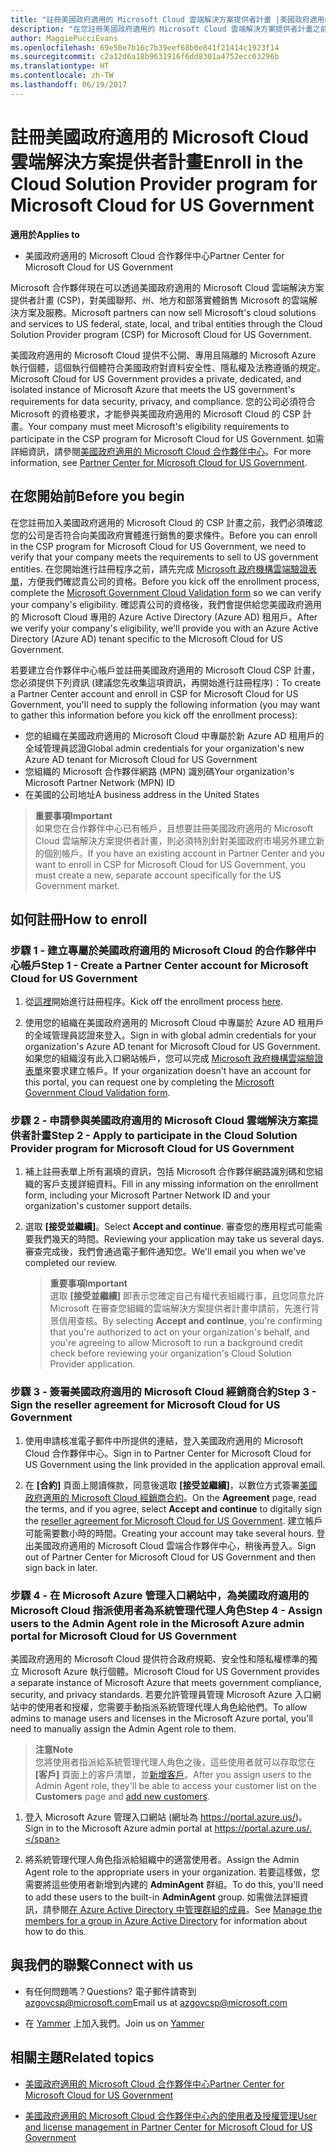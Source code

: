 ```yaml
---
title: "註冊美國政府適用的 Microsoft Cloud 雲端解決方案提供者計畫 |美國政府適用的 Microsoft Cloud 合作夥伴中心"
description: "在您註冊美國政府適用的 Microsoft Cloud 雲端解決方案提供者計畫之前，請先深入了解 CSP 計畫需求。"
author: MaggiePucciEvans
ms.openlocfilehash: 69e50e7b16c7b39eef68b0e841f21414c1923f14
ms.sourcegitcommit: c2a12d6a18b9631916f6dd8301a4752ecc03296b
ms.translationtype: HT
ms.contentlocale: zh-TW
ms.lasthandoff: 06/19/2017
---
```

# <a name="enroll-in-the-cloud-solution-provider-program-for-microsoft-cloud-for-us-government"></a><span data-ttu-id="cc721-103">註冊美國政府適用的 Microsoft Cloud 雲端解決方案提供者計畫</span><span class="sxs-lookup"><span data-stu-id="cc721-103">Enroll in the Cloud Solution Provider program for Microsoft Cloud for US Government</span></span>

**<span data-ttu-id="cc721-104">適用於</span><span class="sxs-lookup"><span data-stu-id="cc721-104">Applies to</span></span>**

-  <span data-ttu-id="cc721-105">美國政府適用的 Microsoft Cloud 合作夥伴中心</span><span class="sxs-lookup"><span data-stu-id="cc721-105">Partner Center for Microsoft Cloud for US Government</span></span>

<span data-ttu-id="cc721-106">Microsoft 合作夥伴現在可以透過美國政府適用的 Microsoft Cloud 雲端解決方案提供者計畫 (CSP)，對美國聯邦、州、地方和部落實體銷售 Microsoft 的雲端解決方案及服務。</span><span class="sxs-lookup"><span data-stu-id="cc721-106">Microsoft partners can now sell Microsoft's cloud solutions and services to US federal, state, local, and tribal entities through the Cloud Solution Provider program (CSP) for Microsoft Cloud for US Government.</span></span> 

<span data-ttu-id="cc721-107">美國政府適用的 Microsoft Cloud 提供不公開、專用且隔離的 Microsoft Azure 執行個體，這個執行個體符合美國政府對資料安全性、隱私權及法務遵循的規定。</span><span class="sxs-lookup"><span data-stu-id="cc721-107">Microsoft Cloud for US Government provides a private, dedicated, and isolated instance of Microsoft Azure that meets the US government's requirements for data security, privacy, and compliance.</span></span> <span data-ttu-id="cc721-108">您的公司必須符合 Microsoft 的資格要求，才能參與美國政府適用的 Microsoft Cloud 的 CSP 計畫。</span><span class="sxs-lookup"><span data-stu-id="cc721-108">Your company must meet Microsoft's eligibility requirements to participate in the CSP program for Microsoft Cloud for US Government.</span></span> <span data-ttu-id="cc721-109">如需詳細資訊，請參閱[美國政府適用的 Microsoft Cloud 合作夥伴中心](partner-center-for-microsoft-us-govt-cloud.md)。</span><span class="sxs-lookup"><span data-stu-id="cc721-109">For more information, see [Partner Center for Microsoft Cloud for US Government](partner-center-for-microsoft-us-govt-cloud.md).</span></span>

## <a name="before-you-begin"></a><span data-ttu-id="cc721-110">在您開始前</span><span class="sxs-lookup"><span data-stu-id="cc721-110">Before you begin</span></span>

<span data-ttu-id="cc721-111">在您註冊加入美國政府適用的 Microsoft Cloud 的 CSP 計畫之前，我們必須確認您的公司是否符合向美國政府實體進行銷售的要求條件。</span><span class="sxs-lookup"><span data-stu-id="cc721-111">Before you can enroll in the CSP program for Microsoft Cloud for US Government, we need to verify that your company meets the requirements to sell to US government entities.</span></span> <span data-ttu-id="cc721-112">在您開始進行註冊程序之前，請先完成 [Microsoft 政府機構雲端驗證表單](http://azuregov.microsoft.com/csp)，方便我們確認貴公司的資格。</span><span class="sxs-lookup"><span data-stu-id="cc721-112">Before you kick off the enrollment process, complete the [Microsoft Government Cloud Validation form](http://azuregov.microsoft.com/csp) so we can verify your company's eligibility.</span></span> <span data-ttu-id="cc721-113">確認貴公司的資格後，我們會提供給您美國政府適用的 Microsoft Cloud 專用的 Azure Active Directory (Azure AD) 租用戶。</span><span class="sxs-lookup"><span data-stu-id="cc721-113">After we verify your company's eligibility, we'll provide you with an Azure Active Directory (Azure AD) tenant specific to the Microsoft Cloud for US Government.</span></span>  

<span data-ttu-id="cc721-114">若要建立合作夥伴中心帳戶並註冊美國政府適用的 Microsoft Cloud CSP 計畫，您必須提供下列資訊 (建議您先收集這項資訊，再開始進行註冊程序)：</span><span class="sxs-lookup"><span data-stu-id="cc721-114">To create a Partner Center account and enroll in CSP for Microsoft Cloud for US Government, you'll need to supply the following information (you may want to gather this information before you kick off the enrollment process):</span></span>

-  <span data-ttu-id="cc721-115">您的組織在美國政府適用的 Microsoft Cloud 中專屬於新 Azure AD 租用戶的全域管理員認證</span><span class="sxs-lookup"><span data-stu-id="cc721-115">Global admin credentials for your organization's new Azure AD tenant for Microsoft Cloud for US Government</span></span>
-  <span data-ttu-id="cc721-116">您組織的 Microsoft 合作夥伴網路 (MPN) 識別碼</span><span class="sxs-lookup"><span data-stu-id="cc721-116">Your organization's Microsoft Partner Network (MPN) ID</span></span> 
-  <span data-ttu-id="cc721-117">在美國的公司地址</span><span class="sxs-lookup"><span data-stu-id="cc721-117">A business address in the United States</span></span>

>**<span data-ttu-id="cc721-118">重要事項</span><span class="sxs-lookup"><span data-stu-id="cc721-118">Important</span></span>**<br>
<span data-ttu-id="cc721-119">如果您在合作夥伴中心已有帳戶，且想要註冊美國政府適用的 Microsoft Cloud 雲端解決方案提供者計畫，則必須特別針對美國政府市場另外建立新的個別帳戶。</span><span class="sxs-lookup"><span data-stu-id="cc721-119">If you have an existing account in Partner Center and you want to enroll in CSP for Microsoft Cloud for US Government, you must create a new, separate account specifically for the US Government market.</span></span>

## <a name="how-to-enroll"></a><span data-ttu-id="cc721-120">如何註冊</span><span class="sxs-lookup"><span data-stu-id="cc721-120">How to enroll</span></span> 

### <a name="step-1---create-a-partner-center-account-for-microsoft-cloud-for-us-government"></a><span data-ttu-id="cc721-121">步驟 1 - 建立專屬於美國政府適用的 Microsoft Cloud 的合作夥伴中心帳戶</span><span class="sxs-lookup"><span data-stu-id="cc721-121">Step 1 - Create a Partner Center account for Microsoft Cloud for US Government</span></span>

1.  <span data-ttu-id="cc721-122">從[這裡](https://partnercenter.microsoft.com/register/resellerusgjoinnow)開始進行註冊程序。</span><span class="sxs-lookup"><span data-stu-id="cc721-122">Kick off the enrollment process [here](https://partnercenter.microsoft.com/register/resellerusgjoinnow).</span></span> 

2.  <span data-ttu-id="cc721-123">使用您的組織在美國政府適用的 Microsoft Cloud 中專屬於 Azure AD 租用戶的全域管理員認證來登入。</span><span class="sxs-lookup"><span data-stu-id="cc721-123">Sign in with global admin credentials for your organization's Azure AD tenant for Microsoft Cloud for US Government.</span></span> <span data-ttu-id="cc721-124">如果您的組織沒有此入口網站帳戶，您可以完成 [Microsoft 政府機構雲端驗證表單](http://azuregov.microsoft.com/csp)來要求建立帳戶。</span><span class="sxs-lookup"><span data-stu-id="cc721-124">If your organization doesn't have an account for this portal, you can request one by completing the [Microsoft Government Cloud Validation form](http://azuregov.microsoft.com/csp).</span></span>


### <a name="step-2---apply-to-participate-in-the-cloud-solution-provider-program-for-microsoft-cloud-for-us-government"></a><span data-ttu-id="cc721-125">步驟 2 - 申請參與美國政府適用的 Microsoft Cloud 雲端解決方案提供者計畫</span><span class="sxs-lookup"><span data-stu-id="cc721-125">Step 2 - Apply to participate in the Cloud Solution Provider program for Microsoft Cloud for US Government</span></span>

1.  <span data-ttu-id="cc721-126">補上註冊表單上所有漏填的資訊，包括 Microsoft 合作夥伴網路識別碼和您組織的客戶支援詳細資料。</span><span class="sxs-lookup"><span data-stu-id="cc721-126">Fill in any missing information on the enrollment form, including your Microsoft Partner Network ID and your organization's customer support details.</span></span> 

2.  <span data-ttu-id="cc721-127">選取 **\[接受並繼續\]**。</span><span class="sxs-lookup"><span data-stu-id="cc721-127">Select **Accept and continue**.</span></span> <span data-ttu-id="cc721-128">審查您的應用程式可能需要我們幾天的時間。</span><span class="sxs-lookup"><span data-stu-id="cc721-128">Reviewing your application may take us several days.</span></span> <span data-ttu-id="cc721-129">審查完成後，我們會通過電子郵件通知您。</span><span class="sxs-lookup"><span data-stu-id="cc721-129">We'll email you when we've completed our review.</span></span>

    >**<span data-ttu-id="cc721-130">重要事項</span><span class="sxs-lookup"><span data-stu-id="cc721-130">Important</span></span>**<br>
    <span data-ttu-id="cc721-131">選取 **\[接受並繼續\]** 即表示您確定自己有權代表組織行事，且您同意允許 Microsoft 在審查您組織的雲端解決方案提供者計畫申請前，先進行背景信用查核。</span><span class="sxs-lookup"><span data-stu-id="cc721-131">By selecting **Accept and continue**, you're confirming that you're authorized to act on your organization's behalf, and you're agreeing to allow Microsoft to run a background credit check before reviewing your organization's Cloud Solution Provider application.</span></span>


### <a name="step-3---sign-the-reseller-agreement-for-microsoft-cloud-for-us-government"></a><span data-ttu-id="cc721-132">步驟 3 - 簽署美國政府適用的 Microsoft Cloud 經銷商合約</span><span class="sxs-lookup"><span data-stu-id="cc721-132">Step 3 - Sign the reseller agreement for Microsoft Cloud for US Government</span></span>

1. <span data-ttu-id="cc721-133">使用申請核准電子郵件中所提供的連結，登入美國政府適用的 Microsoft Cloud 合作夥伴中心。</span><span class="sxs-lookup"><span data-stu-id="cc721-133">Sign in to Partner Center for Microsoft Cloud for US Government using the link provided in the application approval email.</span></span> 

2. <span data-ttu-id="cc721-134">在 **\[合約\]** 頁面上閱讀條款，同意後選取 **\[接受並繼續\]**，以數位方式簽署[美國政府適用的 Microsoft Cloud 經銷商合約](https://go.microsoft.com/fwlink/p/?linkid=843364)。</span><span class="sxs-lookup"><span data-stu-id="cc721-134">On the **Agreement** page, read the terms, and if you agree, select **Accept and continue** to digitally sign the [reseller agreement for Microsoft Cloud for US Government](https://go.microsoft.com/fwlink/p/?linkid=843364).</span></span> <span data-ttu-id="cc721-135">建立帳戶可能需要數小時的時間。</span><span class="sxs-lookup"><span data-stu-id="cc721-135">Creating your account may take several hours.</span></span> <span data-ttu-id="cc721-136">登出美國政府適用的 Microsoft Cloud 雲端合作夥伴中心，稍後再登入。</span><span class="sxs-lookup"><span data-stu-id="cc721-136">Sign out of Partner Center for Microsoft Cloud for US Government and then sign back in later.</span></span>


### <a name="step-4---assign-users-to-the-admin-agent-role-in-the-microsoft-azure-admin-portal-for-microsoft-cloud-for-us-government"></a><span data-ttu-id="cc721-137">步驟 4 - 在 Microsoft Azure 管理入口網站中，為美國政府適用的 Microsoft Cloud 指派使用者為系統管理代理人角色</span><span class="sxs-lookup"><span data-stu-id="cc721-137">Step 4 - Assign users to the Admin Agent role in the Microsoft Azure admin portal for Microsoft Cloud for US Government</span></span>

<span data-ttu-id="cc721-138">美國政府適用的 Microsoft Cloud 提供符合政府規範、安全性和隱私權標準的獨立 Microsoft Azure 執行個體。</span><span class="sxs-lookup"><span data-stu-id="cc721-138">Microsoft Cloud for US Government provides a separate instance of Microsoft Azure that meets government compliance, security, and privacy standards.</span></span> <span data-ttu-id="cc721-139">若要允許管理員管理 Microsoft Azure 入口網站中的使用者和授權，您需要手動指派系統管理代理人角色給他們。</span><span class="sxs-lookup"><span data-stu-id="cc721-139">To allow admins to manage users and licenses in the Microsoft Azure portal, you'll need to manually assign the Admin Agent role to them.</span></span>

>**<span data-ttu-id="cc721-140">注意</span><span class="sxs-lookup"><span data-stu-id="cc721-140">Note</span></span>**<br>
<span data-ttu-id="cc721-141">您將使用者指派給系統管理代理人角色之後，這些使用者就可以存取您在 **\[客戶\]** 頁面上的客戶清單，並[新增客戶](add-a-new-customer.md)。</span><span class="sxs-lookup"><span data-stu-id="cc721-141">After you assign users to the Admin Agent role, they'll be able to access your customer list on the **Customers** page and [add new customers](add-a-new-customer.md).</span></span>   

1.  <span data-ttu-id="cc721-142">登入 Microsoft Azure 管理入口網站 (網址為 https://portal.azure.us/)。</span><span class="sxs-lookup"><span data-stu-id="cc721-142">Sign in to the Microsoft Azure admin portal at https://portal.azure.us/.</span></span>

2.  <span data-ttu-id="cc721-143">將系統管理代理人角色指派給組織中的適當使用者。</span><span class="sxs-lookup"><span data-stu-id="cc721-143">Assign the Admin Agent role to the appropriate users in your organization.</span></span> <span data-ttu-id="cc721-144">若要這樣做，您需要將這些使用者新增到內建的 **AdminAgent** 群組。</span><span class="sxs-lookup"><span data-stu-id="cc721-144">To do this, you'll need to add these users to the built-in **AdminAgent** group.</span></span> <span data-ttu-id="cc721-145">如需做法詳細資訊，請參閱[在 Azure Active Directory 中管理群組的成員](https://docs.microsoft.com/azure/active-directory/active-directory-groups-members-azure-portal)。</span><span class="sxs-lookup"><span data-stu-id="cc721-145">See [Manage the members for a group in Azure Active Directory](https://docs.microsoft.com/azure/active-directory/active-directory-groups-members-azure-portal) for information about how to do this.</span></span>
 
## <a name="connect-with-us"></a><span data-ttu-id="cc721-146">與我們的聯繫</span><span class="sxs-lookup"><span data-stu-id="cc721-146">Connect with us</span></span>

- <span data-ttu-id="cc721-147">有任何問題嗎？</span><span class="sxs-lookup"><span data-stu-id="cc721-147">Questions?</span></span> <span data-ttu-id="cc721-148">電子郵件請寄到 azgovcsp@microsoft.com</span><span class="sxs-lookup"><span data-stu-id="cc721-148">Email us at azgovcsp@microsoft.com</span></span>

- <span data-ttu-id="cc721-149">在 [Yammer](https://www.yammer.com/cloudpartnercommunity/#/threads/inGroup?type=in_group&feedId=11509777&view=all) 上加入我們。</span><span class="sxs-lookup"><span data-stu-id="cc721-149">Join us on [Yammer](https://www.yammer.com/cloudpartnercommunity/#/threads/inGroup?type=in_group&feedId=11509777&view=all)</span></span> 

## <a name="related-topics"></a><span data-ttu-id="cc721-150">相關主題</span><span class="sxs-lookup"><span data-stu-id="cc721-150">Related topics</span></span>

-  [<span data-ttu-id="cc721-151">美國政府適用的 Microsoft Cloud 合作夥伴中心</span><span class="sxs-lookup"><span data-stu-id="cc721-151">Partner Center for Microsoft Cloud for US Government</span></span>](partner-center-for-microsoft-us-govt-cloud.md)

-  [<span data-ttu-id="cc721-152">美國政府適用的 Microsoft Cloud 合作夥伴中心內的使用者及授權管理</span><span class="sxs-lookup"><span data-stu-id="cc721-152">User and license management in Partner Center for Microsoft Cloud for US Government</span></span>](user-management-in-partner-center-for-microsoft-us-govt-cloud.md)


